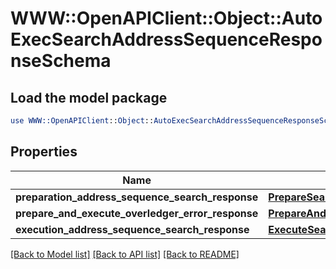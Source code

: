 # WWW::OpenAPIClient::Object::AutoExecSearchAddressSequenceResponseSchema

## Load the model package
```perl
use WWW::OpenAPIClient::Object::AutoExecSearchAddressSequenceResponseSchema;
```

## Properties
Name | Type | Description | Notes
------------ | ------------- | ------------- | -------------
**preparation_address_sequence_search_response** | [**PrepareSearchResponseSchema**](PrepareSearchResponseSchema.md) |  | [optional] 
**prepare_and_execute_overledger_error_response** | [**PrepareAndExecuteOverledgerErrorResponse**](PrepareAndExecuteOverledgerErrorResponse.md) |  | [optional] 
**execution_address_sequence_search_response** | [**ExecuteSearchSequenceResponse**](ExecuteSearchSequenceResponse.md) |  | [optional] 

[[Back to Model list]](../README.md#documentation-for-models) [[Back to API list]](../README.md#documentation-for-api-endpoints) [[Back to README]](../README.md)


